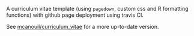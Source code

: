 <!-- badges: start -->
<!-- badges: end -->

A curriculum vitae template (using `pagedown`, custom css and R formatting functions) with github page deployment using travis CI.

See [mcanouil/curriculum_vitae](https://github.com/mcanouil/curriculum_vitae) for a more up-to-date version.
